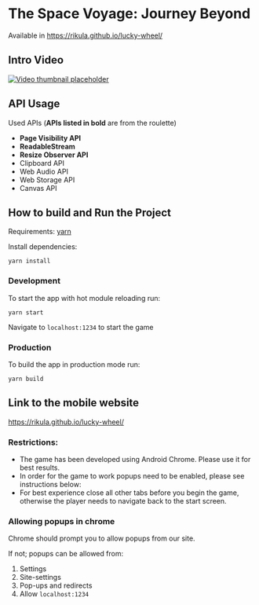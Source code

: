 # The Space Voyage: Journey Beyond

Available in https://rikula.github.io/lucky-wheel/

## Intro Video

[![Video thumbnail placeholder](doc/screenshot_youtube.PNG)](https://www.youtube.com/watch?v=VIDEO-ID "Put hover text here!")

## API Usage

Used APIs (**APIs listed in bold** are from the roulette)

- **Page Visibility API**
- **ReadableStream**
- **Resize Observer API**
- Clipboard API
- Web Audio API
- Web Storage API
- Canvas API

## How to build and Run the Project

Requirements: [yarn](https://yarnpkg.com/)

Install dependencies:

```
yarn install
```

### Development

To start the app with hot module reloading run:

```
yarn start
```

Navigate to `localhost:1234` to start the game

### Production

To build the app in production mode run:

```
yarn build
```

## Link to the mobile website

https://rikula.github.io/lucky-wheel/

### Restrictions:
- The game has been developed using Android Chrome. Please use it for best results.
- In order for the game to work popups need to be enabled, please see instructions below:
- For best experience close all other tabs before you begin the game, otherwise
the player needs to navigate back to the start screen.

### Allowing popups in chrome

Chrome should prompt you to allow popups from our site. 

If not; popups can be allowed from:
1. Settings
2. Site-settings
3. Pop-ups and redirects
4. Allow `localhost:1234`

